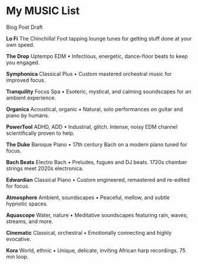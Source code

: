 # My MUSIC List

Blog Post Draft


**Lo Fi**
The Chinchilla! Foot tapping lounge tunes for getting stuff done at your own speed.

**The Drop**
Uptempo EDM • Infectious, energetic, dance-floor beats to keep you engaged.

**Symphonica**
Classical Plus • Custom mastered orchestral music for improved focus.

**Tranquility**
Focus Spa • Esoteric, mystical, and calming soundscapes for an ambient experience.

**Organica**
Acoustical, organic • Natural, solo performances on guitar and piano by humans.

**PowerTool**
ADHD, ADD • Industrial, glitch. Intense, noisy EDM channel scientifically proven to help.

**The Duke**
Baroque Piano • 17th century Bach on a modern piano tuned for focus.

**Bach Beats**
Electro Bach • Preludes, fugues and DJ beats. 1720s chamber strings meet 2020s electronica.

**Edwardian**
Classical Piano • Custom engineered, remastered and re-edited for focus.

**Atmosphere**
Ambient, soundscapes • Peaceful, mellow, and subtle hypnotic spaces.

**Aquascope**
Water, nature • Meditative soundscapes featuring rain, waves, streams, and more.

**Cinematic**
Classical, orchestral • Emotionally connecting and highly evocative.

**Kora**
World, ethnic • Unique, delicate, inviting African harp recordings. 75 min loop.
